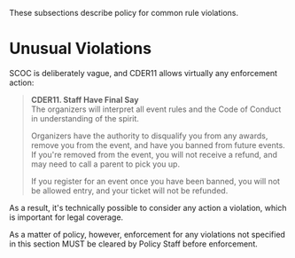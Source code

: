These subsections describe policy for common rule violations.

# Unusual Violations

SCOC is deliberately vague, and CDER11 allows virtually any enforcement action:

> **CDER11. Staff Have Final Say**  
> The organizers will interpret all event rules and the Code of Conduct in understanding of the spirit.
>
> Organizers have the authority to disqualify you from any awards, remove you from the event, and have you banned from future events. If you're removed from the event, you will not receive a refund, and may need to call a parent to pick you up.
>
> If you register for an event once you have been banned, you will not be allowed entry, and your ticket will not be refunded.

As a result, it's technically possible to consider any action a violation, which is important for legal coverage.

As a matter of policy, however, enforcement for any violations not specified in this section MUST be cleared by Policy Staff before enforcement.

